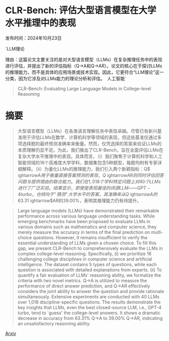 # CLR-Bench: 评估大型语言模型在大学水平推理中的表现

发布时间：2024年10月23日

`LLM理论

理由：这篇论文主要关注的是对大型语言模型（LLMs）在复杂推理任务中的表现进行评估，并提出了新的评估指标（Q→A和Q→AR）。论文的核心在于探讨LLMs的推理能力，而不是具体的应用场景或技术实现。因此，它更符合“LLM理论”这一分类，因为它涉及对LLMs能力的理论分析和评估。` `人工智能`

> CLR-Bench: Evaluating Large Language Models in College-level Reasoning

# 摘要

> 大型语言模型（LLMs）在各类语言理解任务中表现卓越。尽管已有新兴基准用于评估LLMs在数学、计算机科学等领域的表现，但这些基准仅通过多项选择题的最终预测准确率来衡量。然而，仅凭选择的答案来验证LLMs的本质理解仍显不足。为此，我们推出了CLR-Bench，旨在全面评估LLMs在复杂大学水平推理中的表现。具体而言，（i）我们聚焦于计算机科学和人工智能领域的16个高难度大学学科，数据集包含5种题型，每题均附有专家详细解释。（ii）为量化LLMs的推理能力，我们引入两个新颖指标：Q$ightarrow$A用于衡量直接答案预测的表现，Q$ightarrow$AR则同时评估回答问题与提供理由的联合能力。我们在1,018个学科特定问题上对40个LLMs进行了广泛实验。结果显示，即使是表现最佳的闭源LLM——GPT-4 turbo，也倾向于“猜测”大学水平的答案，其准确率从Q$ightarrow$A的63.31%骤降至Q$ightarrow$AR的39.00%，表明其推理能力仍有待提升。

> Large language models (LLMs) have demonstrated their remarkable performance across various language understanding tasks. While emerging benchmarks have been proposed to evaluate LLMs in various domains such as mathematics and computer science, they merely measure the accuracy in terms of the final prediction on multi-choice questions. However, it remains insufficient to verify the essential understanding of LLMs given a chosen choice. To fill this gap, we present CLR-Bench to comprehensively evaluate the LLMs in complex college-level reasoning. Specifically, (i) we prioritize 16 challenging college disciplines in computer science and artificial intelligence. The dataset contains 5 types of questions, while each question is associated with detailed explanations from experts. (ii) To quantify a fair evaluation of LLMs' reasoning ability, we formalize the criteria with two novel metrics. Q$\rightarrow$A is utilized to measure the performance of direct answer prediction, and Q$\rightarrow$AR effectively considers the joint ability to answer the question and provide rationale simultaneously. Extensive experiments are conducted with 40 LLMs over 1,018 discipline-specific questions. The results demonstrate the key insights that LLMs, even the best closed-source LLM, i.e., GPT-4 turbo, tend to `guess' the college-level answers. It shows a dramatic decrease in accuracy from 63.31% Q$\rightarrow$A to 39.00% Q$\rightarrow$AR, indicating an unsatisfactory reasoning ability.

[Arxiv](https://arxiv.org/abs/2410.17558)
